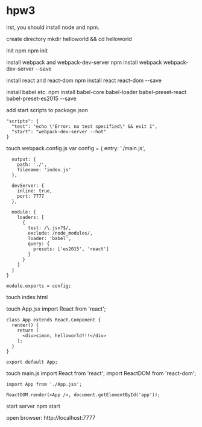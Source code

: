 # hpw3

irst, you should install node and npm.

create directory
mkdir helloworld && cd helloworld

init npm
npm init

install webpack and webpack-dev-server
npm install webpack webpack-dev-server --save

install react and react-dom
npm install react react-dom --save

install babel etc.
npm install babel-core babel-loader babel-preset-react babel-preset-es2015 --save

add start scripts to package.json

    "scripts": {
      "test": "echo \"Error: no test specified\" && exit 1",
      "start": "webpack-dev-server --hot"
    }
touch webpack.config.js
    var config = {
      entry: './main.js',

      output: {
        path: './',
        filename: 'index.js'
      },

      devServer: {
        inline: true,
        port: 7777
      },

      module: {
        loaders: [
          {
            test: /\.jsx?$/,
            exclude: /node_modules/,
            loader: 'babel',
            query: {
              presets: ['es2015', 'react']
            }
          }
        ]
      }
    }

    module.exports = config;
touch index.html
    <!DOCTYPE html>
    <html>
      <head>
        <meta charset="utf-8">
        <title>react helloworld</title>
      </head>
      <body>
        <div id="app"></div>
        <script src="index.js" charset="utf-8"></script>
      </body>
    </html>
touch App.jsx
    import React from 'react';

    class App extends React.Component {
      render() {
        return (
          <div>simon, helloworld!!!</div>
        );
      }
    }

    export default App;
touch main.js
    import React from 'react';
    import ReactDOM from 'react-dom';

    import App from './App.jsx';

    ReactDOM.render(<App />, document.getElementById('app'));
start server
npm start

open browser: http://localhost:7777

